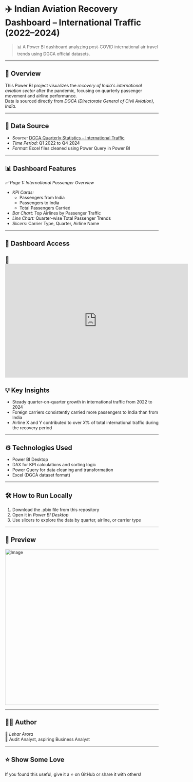 # ✈️ Indian Aviation Recovery Dashboard – International Traffic (2022–2024)

> 📊 A Power BI dashboard analyzing post-COVID international air travel trends using DGCA official datasets.

---

## 📌 Overview

This Power BI project visualizes the *recovery of India's international aviation sector* after the pandemic, focusing on quarterly passenger movement and airline performance.  
Data is sourced directly from *DGCA (Directorate General of Civil Aviation), India*.

---

## 📁 Data Source

- *Source:* [DGCA Quarterly Statistics – International Traffic](https://dgca.gov.in/digigov-portal/?page=jsp/dgca/statistics/dataSummary/statisticsView.jsp)
- *Time Period:* Q1 2022 to Q4 2024
- *Format:* Excel files cleaned using Power Query in Power BI

---

## 📊 Dashboard Features

*✅ Page 1: International Passenger Overview*
- *KPI Cards:* 
  - Passengers from India  
  - Passengers to India  
  - Total Passengers Carried
- *Bar Chart:* Top Airlines by Passenger Traffic
- *Line Chart:* Quarter-wise Total Passenger Trends
- *Slicers:* Carrier Type, Quarter, Airline Name

---

## 📎 Dashboard Access

🔗   <iframe title="International Airline Trends - Post Covid" width="600" height="373.5" src="https://app.powerbi.com/view?r=eyJrIjoiZTg5MTRjYzQtODdlNC00ZTkyLWIxNzAtMzFmNWNiYTc3ZDE4IiwidCI6ImFhMmU4Y2QzLWQwMWYtNGY5Ni05MmNlLTFmNGRkNmUxNzhlNyJ9&embedImagePlaceholder=true" frameborder="0" allowFullScreen="true"></iframe>
---

## 💡 Key Insights

- Steady quarter-on-quarter growth in international traffic from 2022 to 2024
- Foreign carriers consistently carried more passengers to India than from India
- Airline X and Y contributed to over *X%* of total international traffic during the recovery period

---

## ⚙️ Technologies Used

- Power BI Desktop
- DAX for KPI calculations and sorting logic
- Power Query for data cleaning and transformation
- Excel (DGCA dataset format)

---

## 🛠 How to Run Locally

1. Download the .pbix file from this repository
2. Open it in *Power BI Desktop*
3. Use slicers to explore the data by quarter, airline, or carrier type

---

## 📸 Preview

<img width="911" height="512" alt="Image" src="https://github.com/user-attachments/assets/1c09d4dc-8292-44df-8dcc-a983591d7811" />

---

## 🙋‍♀️ Author

👤 *Lehar Arora*  
💼 Audit Analyst, aspiring Business Analyst  

---

## ⭐️ Show Some Love

If you found this useful, give it a ⭐️ on GitHub or share it with others!

